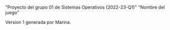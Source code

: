 "Proyecto del grupo 01 de Sistemas Operativos (2022-23-Q1)" 
"Nombre del juego" 

Version 1 generada por Marina.